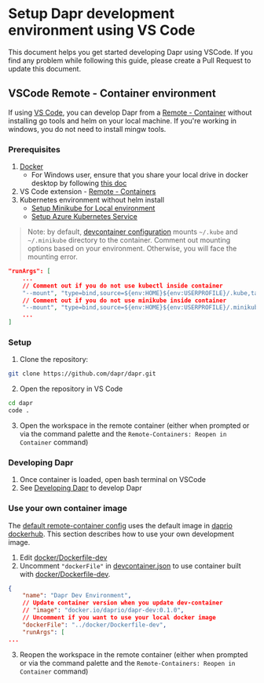 # Setup Dapr development environment using VS Code

This document helps you get started developing Dapr using VSCode. If you find any problem while following this guide, please create a Pull Request to update this document.

## VSCode Remote - Container environment

If using [VS Code](https://code.visualstudio.com/), you can develop Dapr from a [Remote - Container](https://code.visualstudio.com/docs/remote/containers) without installing go tools and helm on your local machine. If you're working in windows, you do not need to install mingw tools.

### Prerequisites

1. [Docker](https://www.docker.com/products/developer-tools)
   - For Windows user, ensure that you share your local drive in docker desktop by following [this doc](https://code.visualstudio.com/docs/remote/containers#_installation)
2. VS Code extension - [Remote - Containers](https://marketplace.visualstudio.com/items?itemName=ms-vscode-remote.remote-containers)
3. Kubernetes environment without helm install
   - [Setup Minikube for Local environment](https://docs.dapr.io/operations/hosting/kubernetes/cluster/setup-minikube/)
   - [Setup Azure Kubernetes Service](https://docs.dapr.io/operations/hosting/kubernetes/cluster/setup-aks/)

> Note: by default, [devcontainer configuration](../../.devcontainer/devcontainer.json) mounts `~/.kube` and `~/.minikube` directory to the container. Comment out mounting options based on your environment. Otherwise, you will face the mounting error.

```json
"runArgs": [
	...
	// Comment out if you do not use kubectl inside container
	"--mount", "type=bind,source=${env:HOME}${env:USERPROFILE}/.kube,target=/home/dapr/.kube-localhost",
	// Comment out if you do not use minikube inside container
	"--mount", "type=bind,source=${env:HOME}${env:USERPROFILE}/.minikube,target=/home/dapr/.minikube-localhost",
	...
]
```

### Setup

1. Clone the repository:
```bash
git clone https://github.com/dapr/dapr.git
```

2. Open the repository in VS Code
```bash
cd dapr
code .
```

3. Open the workspace in the remote container (either when prompted or via the command palette and the `Remote-Containers: Reopen in Container` command)

### Developing Dapr

1. Once container is loaded, open bash terminal on VSCode
2. See [Developing Dapr](./developing-dapr.md) to develop Dapr

### Use your own container image

The [default remote-container config](../../.devcontainer/devcontainer.json) uses the default image in [daprio dockerhub](https://hub.docker.com/r/daprio/dapr-dev). This section describes how to use your own development image.

1. Edit [docker/Dockerfile-dev](../../docker/Dockerfile-dev)
2. Uncomment `"dockerFile"` in [devcontainer.json](../../.devcontainer/devcontainer.json) to use container built with [docker/Dockerfile-dev](../../docker/Dockerfile-dev).

```json
{
	"name": "Dapr Dev Environment",
	// Update container version when you update dev-container
	// "image": "docker.io/daprio/dapr-dev:0.1.0",
	// Uncomment if you want to use your local docker image
	"dockerFile": "../docker/Dockerfile-dev",
	"runArgs": [
...
```

3. Reopen the workspace in the remote container (either when prompted or via the command palette and the `Remote-Containers: Reopen in Container` command)
